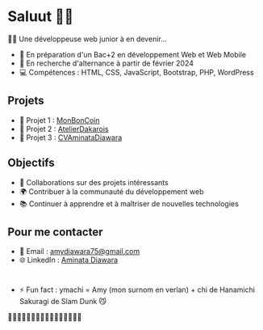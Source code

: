 # Saluut 👋🏾
🥷🏾 Une développeuse web junior à en devenir...
- 🌱  En préparation d'un Bac+2 en développement Web et Web Mobile
- 🏢  En recherche d'alternance à partir de février 2024
- 💻  Compétences : HTML, CSS, JavaScript, Bootstrap, PHP, WordPress

## Projets

- 🚀 Projet 1 : [MonBonCoin](https://github.com/ymachi/MonBonCoin)
- 🚀 Projet 2 : [AtelierDakarois](https://github.com/ymachi/AtelierDakarois)
- 🚀 Projet 3 : [CVAminataDiawara](https://github.com/ymachi/CVAminataDiawara)

## Objectifs

- 👯 Collaborations sur des projets intéressants
- 🌍 Contribuer à la communauté du développement web
- 📚 Continuer à apprendre et à maîtriser de nouvelles technologies

## Pour me contacter 
- 📧 Email : [amydiawara75@gmail.com](mailto:amydiawara75@gmail.com)
- 🌐 LinkedIn : [Aminata Diawara](https://www.linkedin.com/in/aminata-diawara-92591b289/)

#
- ⚡ Fun fact : ymachi = Amy (mon surnom en verlan) + chi de Hanamichi Sakuragi de Slam Dunk 😼

 
🫶🏾🫶🏾🫶🏾🫶🏾🫶🏾🫶🏾🫶🏾🫶🏾

<!--
**ymachi/ymachi** is a ✨ _special_ ✨ repository because its `README.md` (this file) appears on your GitHub profile.

Here are some ideas to get you started:

- 🔭 I’m currently working on ...
- 🌱 I’m currently learning ...
- 👯 I’m looking to collaborate on ...
- 🤔 I’m looking for help with ...
- 💬 Ask me about ...
- 📫 How to reach me: ...
- 😄 Pronouns: ...
- ⚡ Fun fact: ...
-->
